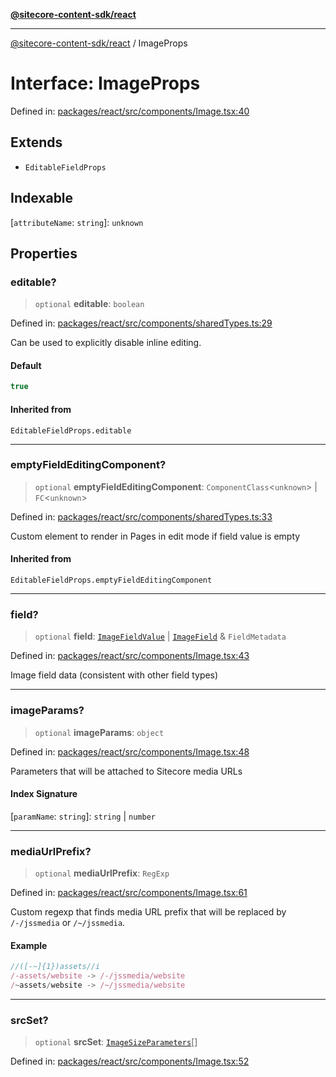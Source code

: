 [**@sitecore-content-sdk/react**](../README.md)

***

[@sitecore-content-sdk/react](../README.md) / ImageProps

# Interface: ImageProps

Defined in: [packages/react/src/components/Image.tsx:40](https://github.com/Sitecore/xmc-jss-dev/blob/38628169543edbbaa7aaf11b37732422ca68db02/packages/react/src/components/Image.tsx#L40)

## Extends

- `EditableFieldProps`

## Indexable

\[`attributeName`: `string`\]: `unknown`

## Properties

### editable?

> `optional` **editable**: `boolean`

Defined in: [packages/react/src/components/sharedTypes.ts:29](https://github.com/Sitecore/xmc-jss-dev/blob/38628169543edbbaa7aaf11b37732422ca68db02/packages/react/src/components/sharedTypes.ts#L29)

Can be used to explicitly disable inline editing.

#### Default

```ts
true
```

#### Inherited from

`EditableFieldProps.editable`

***

### emptyFieldEditingComponent?

> `optional` **emptyFieldEditingComponent**: `ComponentClass`\<`unknown`\> \| `FC`\<`unknown`\>

Defined in: [packages/react/src/components/sharedTypes.ts:33](https://github.com/Sitecore/xmc-jss-dev/blob/38628169543edbbaa7aaf11b37732422ca68db02/packages/react/src/components/sharedTypes.ts#L33)

Custom element to render in Pages in edit mode if field value is empty

#### Inherited from

`EditableFieldProps.emptyFieldEditingComponent`

***

### field?

> `optional` **field**: [`ImageFieldValue`](ImageFieldValue.md) \| [`ImageField`](ImageField.md) & `FieldMetadata`

Defined in: [packages/react/src/components/Image.tsx:43](https://github.com/Sitecore/xmc-jss-dev/blob/38628169543edbbaa7aaf11b37732422ca68db02/packages/react/src/components/Image.tsx#L43)

Image field data (consistent with other field types)

***

### imageParams?

> `optional` **imageParams**: `object`

Defined in: [packages/react/src/components/Image.tsx:48](https://github.com/Sitecore/xmc-jss-dev/blob/38628169543edbbaa7aaf11b37732422ca68db02/packages/react/src/components/Image.tsx#L48)

Parameters that will be attached to Sitecore media URLs

#### Index Signature

\[`paramName`: `string`\]: `string` \| `number`

***

### mediaUrlPrefix?

> `optional` **mediaUrlPrefix**: `RegExp`

Defined in: [packages/react/src/components/Image.tsx:61](https://github.com/Sitecore/xmc-jss-dev/blob/38628169543edbbaa7aaf11b37732422ca68db02/packages/react/src/components/Image.tsx#L61)

Custom regexp that finds media URL prefix that will be replaced by `/-/jssmedia` or `/~/jssmedia`.

#### Example

```ts
//([-~]{1})assets//i
/-assets/website -> /-/jssmedia/website
/~assets/website -> /~/jssmedia/website
```

***

### srcSet?

> `optional` **srcSet**: [`ImageSizeParameters`](ImageSizeParameters.md)[]

Defined in: [packages/react/src/components/Image.tsx:52](https://github.com/Sitecore/xmc-jss-dev/blob/38628169543edbbaa7aaf11b37732422ca68db02/packages/react/src/components/Image.tsx#L52)
